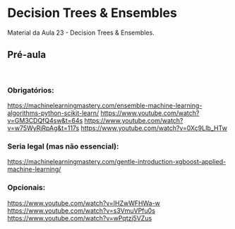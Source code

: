 # Decision Trees & Ensembles
Material da Aula 23 - Decision Trees & Ensembles.
​
## Pré-aula
​
### Obrigatórios:

https://machinelearningmastery.com/ensemble-machine-learning-algorithms-python-scikit-learn/
https://www.youtube.com/watch?v=GM3CDQfQ4sw&t=64s
https://www.youtube.com/watch?v=w75WyRjRpAg&t=117s
https://www.youtube.com/watch?v=0Xc9LIb_HTw

### Seria legal (mas não essencial):

https://machinelearningmastery.com/gentle-introduction-xgboost-applied-machine-learning/

### Opcionais:

https://www.youtube.com/watch?v=IHZwWFHWa-w
https://www.youtube.com/watch?v=s3VmuVPfu0s
https://www.youtube.com/watch?v=wPqtzj5VZus
